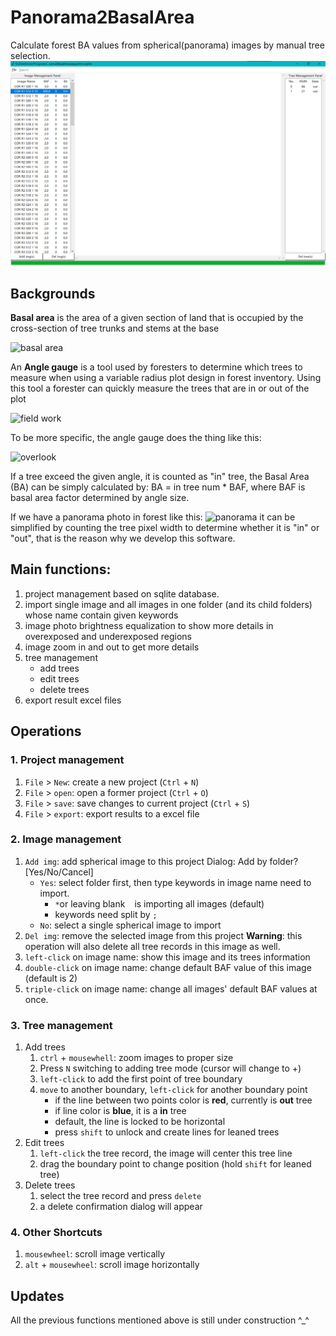 # Panorama2BasalArea
Calculate forest BA values from spherical(panorama) images by manual tree selection.
![ui](images/readme/ui.png)

## Backgrounds
**Basal area** is the area of a given section of land that is occupied by the cross-section of tree trunks and stems at the base

![basal area](https://www.canr.msu.edu/uploads/236/76842/f2.PNG)

An **Angle gauge** is a tool used by foresters to determine which trees to measure when using a variable radius plot design in forest inventory. Using this tool a forester can quickly measure the trees that are in or out of the plot

![field work](https://upload.wikimedia.org/wikipedia/commons/thumb/5/57/Anglegaugeuse.JPG/200px-Anglegaugeuse.JPG)

To be more specific, the angle gauge does the thing like this:

![overlook](https://upload.wikimedia.org/wikipedia/commons/2/29/WZP-8.png)

If a tree exceed the given angle, it is counted as "in" tree, the Basal Area (BA) can be simply calculated by:
BA = in tree num * BAF, where BAF is basal area factor determined by angle size. 

If we have a panorama photo in forest like this:
![panorama](https://image.shutterstock.com/image-photo/forest-panorama-260nw-474773707.jpg)
it can be simplified by counting the tree pixel width to determine whether it is "in" or "out", 
that is the reason why we develop this software.


## Main functions:
1. project management based on sqlite database.
1. import single image and all images in one folder (and its child folders) whose name contain given keywords
1. image photo brightness equalization to show more details in overexposed and underexposed regions
1. image zoom in and out to get more details
1. tree management
    * add trees
    * edit trees
    * delete trees
1. export result excel files

## Operations
### 1. Project management
1. `File` > `New`: create a new project (`Ctrl` + `N`)
1. `File` > `open`: open a former project (`Ctrl` + `O`)
1. `File` > `save`: save changes to current project (`Ctrl` + `S`)
1. `File` > `export`: export results to a excel file

### 2. Image management

1. `Add img`: add spherical image to this project
    Dialog: Add by folder? [Yes/No/Cancel]
    * `Yes`: select folder first, then type keywords in image name need to import.
        * `*`or leaving blank ` ` is importing all images (default)
        * keywords need split by `;`
    * `No`: select a single spherical image to import
1. `Del img`: remove the selected image from this project
    **Warning**: this operation will also delete all tree records in this image as well.
1. `left-click` on image name: show this image and its trees information
1. `double-click` on image name: change default BAF value of this image (default is 2)
1. `triple-click` on image name: change all images' default BAF values at once.

### 3. Tree management
1. Add trees
    1. `ctrl` + `mousewhell`: zoom images to proper size
    1. Press `N` switching to adding tree mode (cursor will change to +)
    1. `left-click` to add the first point of tree boundary
    1. `move` to another boundary, `left-click` for another boundary point
        * if the line between two points color is **red**, currently is **out** tree
        * if line color is **blue**, it is a **in** tree
        * default, the line is locked to be horizontal
        * press `shift` to unlock and create lines for leaned trees
2. Edit trees
    1. `left-click` the tree record, the image will center this tree line
    1. drag the boundary point to change position (hold `shift` for leaned tree)
3. Delete trees
    1. select the tree record and press `delete`
    1. a delete confirmation dialog will appear

### 4. Other Shortcuts
1. `mousewheel`: scroll image vertically
1. `alt` + `mousewheel`: scroll image horizontally

## Updates
All the previous functions mentioned above is still under construction ^_^